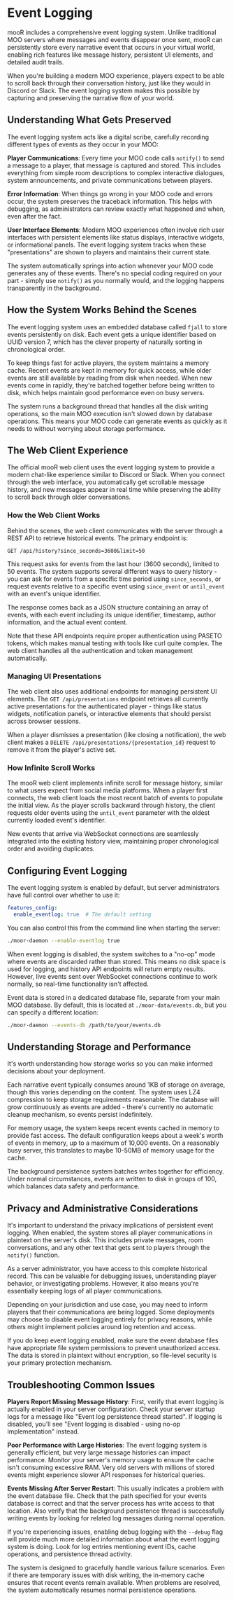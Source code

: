 # Event Logging

mooR includes a comprehensive event logging system. Unlike traditional MOO servers where messages and events disappear
once sent, mooR can persistently store every narrative event that occurs in your virtual world, enabling rich features
like message history, persistent UI elements, and detailed audit trails.

When you're building a modern MOO experience, players expect to be able to scroll back through their conversation
history, just like they would in Discord or Slack. The event logging system makes this possible by capturing and
preserving the narrative flow of your world.

## Understanding What Gets Preserved

The event logging system acts like a digital scribe, carefully recording different types of events as they occur in your
MOO:

**Player Communications**: Every time your MOO code calls `notify()` to send a message to a player, that message is
captured and stored. This includes everything from simple room descriptions to complex interactive dialogues, system
announcements, and private communications between players.

**Error Information**: When things go wrong in your MOO code and errors occur, the system preserves the traceback
information. This helps with debugging, as administrators can review exactly what happened and when, even after the
fact.

**User Interface Elements**: Modern MOO experiences often involve rich user interfaces with persistent elements like
status displays, interactive widgets, or informational panels. The event logging system tracks when these
"presentations" are shown to players and maintains their current state.

The system automatically springs into action whenever your MOO code generates any of these events. There's no special
coding required on your part - simply use `notify()` as you normally would, and the logging happens transparently in the
background.

## How the System Works Behind the Scenes

The event logging system uses an embedded database called `fjall` to store events persistently on disk. Each event gets
a
unique identifier based on UUID version 7, which has the clever property of naturally sorting in chronological order.

To keep things fast for active players, the system maintains a memory cache. Recent events are kept in
memory for quick access, while older events are still available by reading from disk when needed. When new events come
in rapidly, they're batched together before being written to disk, which helps maintain good performance even on busy
servers.

The system runs a background thread that handles all the disk writing operations, so the main MOO execution isn't slowed
down by database operations. This means your MOO code can generate events as quickly as it needs to without worrying
about storage performance.

## The Web Client Experience

The official mooR web client uses the event logging system to provide a modern chat-like experience similar to Discord
or Slack. When you connect through the web interface, you automatically get scrollable message history, and new messages
appear in real time while preserving the ability to scroll back through older conversations.

### How the Web Client Works

Behind the scenes, the web client communicates with the server through a REST API to retrieve historical events. The
primary endpoint is:

```
GET /api/history?since_seconds=3600&limit=50
```

This request asks for events from the last hour (3600 seconds), limited to 50 events. The system supports several
different ways to query history - you can ask for events from a specific time period using `since_seconds`, or request
events relative to a specific event using `since_event` or `until_event` with an event's unique identifier.

The response comes back as a JSON structure containing an array of events, with each event including its unique
identifier, timestamp, author information, and the actual event content.

Note that these API endpoints require proper authentication using PASETO tokens, which makes manual testing with tools
like curl quite complex. The web client handles all the authentication and token management automatically.

### Managing UI Presentations

The web client also uses additional endpoints for managing persistent UI elements. The `GET /api/presentations` endpoint
retrieves all currently active presentations for the authenticated player - things like status widgets, notification
panels, or interactive elements that should persist across browser sessions.

When a player dismisses a presentation (like closing a notification), the web client makes a
`DELETE /api/presentations/{presentation_id}` request to remove it from the player's active set.

### How Infinite Scroll Works

The mooR web client implements infinite scroll for message history, similar to what users expect from social media
platforms. When a player first connects, the web client loads the most recent batch of events to populate the initial
view. As the player scrolls backward through history, the client requests older events using the `until_event` parameter
with the oldest currently loaded event's identifier.

New events that arrive via WebSocket connections are seamlessly integrated into the existing history view, maintaining
proper chronological order and avoiding duplicates.

## Configuring Event Logging

The event logging system is enabled by default, but server administrators have full control over whether to use it:

```yaml
features_config:
  enable_eventlog: true  # The default setting
```

You can also control this from the command line when starting the server:

```bash
./moor-daemon --enable-eventlog true
```

When event logging is disabled, the system switches to a "no-op" mode where events are discarded rather than stored.
This means no disk space is used for logging, and history API endpoints will return empty results. However, live events
sent over WebSocket connections continue to work normally, so real-time functionality isn't affected.

Event data is stored in a dedicated database file, separate from your main MOO database. By default, this is located at
`./moor-data/events.db`, but you can specify a different location:

```bash
./moor-daemon --events-db /path/to/your/events.db
```

## Understanding Storage and Performance

It's worth understanding how storage works so you can make informed decisions about your deployment.

Each narrative event typically consumes around 1KB of storage on average, though this varies depending on the content.
The system uses LZ4 compression to keep storage requirements reasonable. The database will grow continuously as events
are added - there's currently no automatic cleanup mechanism, so events persist indefinitely.

For memory usage, the system keeps recent events cached in memory to provide fast access. The default configuration
keeps about a week's worth of events in memory, up to a maximum of 10,000 events. On a reasonably busy server, this
translates to maybe 10-50MB of memory usage for the cache.

The background persistence system batches writes together for efficiency. Under normal circumstances, events are written
to disk in groups of 100, which balances data safety and performance.

## Privacy and Administrative Considerations

It's important to understand the privacy implications of persistent event logging. When enabled, the system stores all
player communications in plaintext on the server's disk. This includes private messages, room conversations, and any
other text that gets sent to players through the `notify()` function.

As a server administrator, you have access to this complete historical record. This can be valuable for debugging
issues, understanding player behavior, or investigating problems. However, it also means you're essentially keeping logs
of all player communications.

Depending on your jurisdiction and use case, you may need to inform players that their communications are being logged.
Some deployments may choose to disable event logging entirely for privacy reasons, while others might implement policies
around log retention and access.

If you do keep event logging enabled, make sure the event database files have appropriate file system permissions to
prevent unauthorized access. The data is stored in plaintext without encryption, so file-level security is your primary
protection mechanism.

## Troubleshooting Common Issues

**Players Report Missing Message History**: First, verify that event logging is actually enabled in your server
configuration. Check your server startup logs for a message like "Event log persistence thread started". If logging is
disabled, you'll see "Event logging is disabled - using no-op implementation" instead.

**Poor Performance with Large Histories**: The event logging system is generally efficient, but very large message
histories can impact performance. Monitor your server's memory usage to ensure the cache isn't consuming excessive RAM.
Very old servers with millions of stored events might experience slower API responses for historical queries.

**Events Missing After Server Restart**: This usually indicates a problem with the event database file. Check that the
path specified for your events database is correct and that the server process has write access to that location. Also
verify that the background persistence thread is successfully writing events by looking for related log messages during
normal operation.

If you're experiencing issues, enabling debug logging with the `--debug` flag will provide much more detailed
information about what the event logging system is doing. Look for log entries mentioning event IDs, cache operations,
and persistence thread activity.

The system is designed to gracefully handle various failure scenarios. Even if there are temporary issues with disk
writing, the in-memory cache ensures that recent events remain available. When problems are resolved, the system
automatically resumes normal persistence operations.